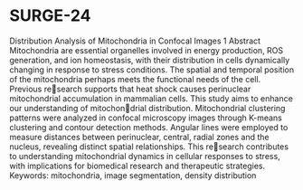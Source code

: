 # SURGE-24
Distribution Analysis of Mitochondria in Confocal Images
1 Abstract
Mitochondria are essential organelles involved in energy production, ROS
generation, and ion homeostasis, with their distribution in cells dynamically
changing in response to stress conditions. The spatial and temporal position
of the mitochondria perhaps meets the functional needs of the cell. Previous research supports that heat shock causes perinuclear mitochondrial accumulation
in mammalian cells. This study aims to enhance our understanding of mitochondrial distribution. Mitochondrial clustering patterns were analyzed in confocal
microscopy images through K-means clustering and contour detection methods.
Angular lines were employed to measure distances between perinuclear, central,
radial zones and the nucleus, revealing distinct spatial relationships. This research contributes to understanding mitochondrial dynamics in cellular responses
to stress, with implications for biomedical research and therapeutic strategies.
Keywords: mitochondria, image segmentation, density distribution
